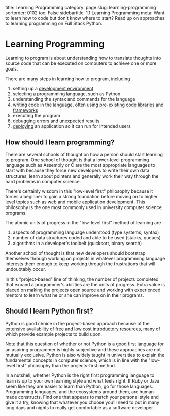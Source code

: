 title: Learning Programming
category: page
slug: learning-programming
sortorder: 0102
toc: False
sidebartitle: 1.1 Learning Programming
meta: Want to learn how to code but don't know where to start? Read up on approaches to learning programming on Full Stack Python.


# Learning Programming
Learning to program is about understanding how to translate thoughts into 
source code that can be executed on computers to achieve one or more goals.

There are many steps in learning how to program, including

1. setting up a [development environment](/development-environments.html)
1. selecting a programming language, such as Python
1. understanding the syntax and commands for the language
1. writing code in the language, often using 
   [pre-existing code libraries](/application-dependencies.html) and 
   [frameworks](/web-frameworks.html)
1. executing the program
1. debugging errors and unexpected results
1. [deploying](/deployment.html) an application so it can run for intended 
   users


## How should I learn programming?
There are several schools of thought on how a person should start learning
to program. One school of thought is that a lower-level programming
language such as Assembly or C are the most appropriate languages to start
with because they force new developers to write their own data structures, 
learn about pointers and generally work their way through the hard problems 
in computer science.

There's certainly wisdom in this "low-level first" philosophy because it 
forces a beginner to gain a strong foundation before moving on to higher
level topics such as web and mobile application development. This philosophy 
is the one most commonly used in university computer science programs.

The atomic units of progress in the "low-level first" method of learning are 

1. aspects of programming language understood (type systems, syntax)
1. number of data structures coded and able to be used (stacks, queues)
1. algorithms in a developer's toolbelt (quicksort, binary search)

Another school of thought is that new developers should bootstrap
themselves through working on projects in whatever programming language 
interests them enough to keep working through the frustrations that will
undoubtably occur.

In this "project-based" line of thinking, the number of projects completed 
that expand a programmer's abilities are the units of progress. Extra value 
is placed on making the projects open source and working with experienced 
mentors to learn what he or she can improve on in their programs. 

## Should I learn Python first?
Python is good choice in the project-based approach because of the extensive 
availability of 
[free and low cost introductory resources](/best-python-resources.html),
many of which provide example projects to build upon.

Note that this question of whether or not Python is a good first language
for an aspiring programmer is highly subjective and these approaches are
not mutually exclusive. Python is also widely taught in universities to 
explain the fundamental concepts in computer science, which is in line 
with the "low-level first" philosophy than the projects-first method.

In a nutshell, whether Python is the right first programming language to 
learn is up to your own learning style and what feels right. If Ruby or Java
seem like they are easier to learn than Python, go for those languages.
Programming languages, and the ecosystems around them, are human-made 
constructs. Find one that appears to match your personal style and give it a
try, knowing that whatever you choose you'll need to put in many long days and
nights to really get comfortable as a software developer.

